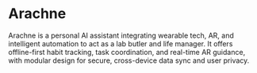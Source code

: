 # Arachne
Arachne is a personal AI assistant integrating wearable tech, AR, and intelligent automation to act as a lab butler and life manager. It offers offline-first habit tracking, task coordination, and real-time AR guidance, with modular design for secure, cross-device data sync and user privacy.
